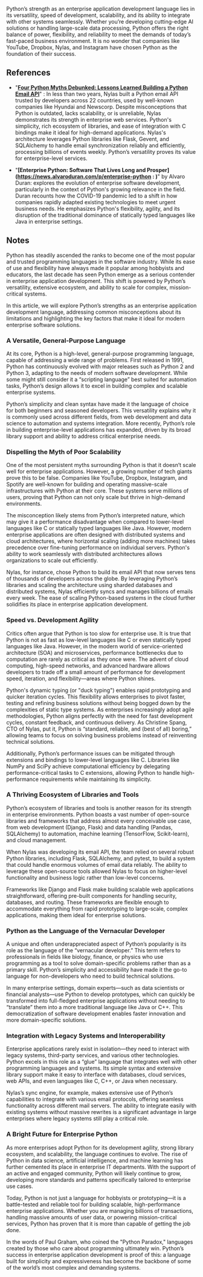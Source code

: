 Python’s strength as an enterprise application development language lies in its versatility, speed of development, scalability, and its ability to integrate with other systems seamlessly. Whether you’re developing cutting-edge AI solutions or handling large-scale data processing, Python offers the right balance of power, flexibility, and reliability to meet the demands of today’s fast-paced business environment. It is no wonder that companies like YouTube, Dropbox, Nylas, and Instagram have chosen Python as the foundation of their success.

## References

- "**[Four Python Myths Debunked: Lessons Learned Building a Python Email API](https://www.nylas.com/blog/debunking-myths-about-python/)**" : In less than two years, Nylas built a Python email API trusted by developers across 22 countries, used by well-known companies like Hyundai and Newscorp. Despite misconceptions that Python is outdated, lacks scalability, or is unreliable, Nylas demonstrates its strength in enterprise web services. Python's simplicity, rich ecosystem of libraries, and ease of integration with C bindings make it ideal for high-demand applications. Nylas's architecture leverages Python libraries like Flask, Gevent, and SQLAlchemy to handle email synchronization reliably and efficiently, processing billions of events weekly. Python’s versatility proves its value for enterprise-level services.

- "**[Enterprise Python: Software That Lives Long and Prosper](https://news.alvaroduran.com/p/enterprise-python : )**" by Alvaro Duran: explores the evolution of enterprise software development, particularly in the context of Python's growing relevance in the field. Duran recounts how the COVID-19 pandemic led to a shift in how companies rapidly adapted existing technologies to meet urgent business needs. He emphasizes Python's flexibility, agility, and its disruption of the traditional dominance of statically typed languages like Java in enterprise settings.

## Notes

Python has steadily ascended the ranks to become one of the most popular and trusted programming languages in the software industry. While its ease of use and flexibility have always made it popular among hobbyists and educators, the last decade has seen Python emerge as a serious contender in enterprise application development. This shift is powered by Python’s versatility, extensive ecosystem, and ability to scale for complex, mission-critical systems.

In this article, we will explore Python’s strengths as an enterprise application development language, addressing common misconceptions about its limitations and highlighting the key factors that make it ideal for modern enterprise software solutions.

### A Versatile, General-Purpose Language

At its core, Python is a high-level, general-purpose programming language, capable of addressing a wide range of problems. First released in 1991, Python has continuously evolved with major releases such as Python 2 and Python 3, adapting to the needs of modern software development. While some might still consider it a “scripting language” best suited for automation tasks, Python’s design allows it to excel in building complex and scalable enterprise systems.

Python’s simplicity and clean syntax have made it the language of choice for both beginners and seasoned developers. This versatility explains why it is commonly used across different fields, from web development and data science to automation and systems integration. More recently, Python’s role in building enterprise-level applications has expanded, driven by its broad library support and ability to address critical enterprise needs.

### Dispelling the Myth of Poor Scalability

One of the most persistent myths surrounding Python is that it doesn’t scale well for enterprise applications. However, a growing number of tech giants prove this to be false. Companies like YouTube, Dropbox, Instagram, and Spotify are well-known for building and operating massive-scale infrastructures with Python at their core. These systems serve millions of users, proving that Python can not only scale but thrive in high-demand environments.

The misconception likely stems from Python’s interpreted nature, which may give it a performance disadvantage when compared to lower-level languages like C or statically typed languages like Java. However, modern enterprise applications are often designed with distributed systems and cloud architectures, where horizontal scaling (adding more machines) takes precedence over fine-tuning performance on individual servers. Python's ability to work seamlessly with distributed architectures allows organizations to scale out efficiently.

Nylas, for instance, chose Python to build its email API that now serves tens of thousands of developers across the globe. By leveraging Python’s libraries and scaling the architecture using sharded databases and distributed systems, Nylas efficiently syncs and manages billions of emails every week. The ease of scaling Python-based systems in the cloud further solidifies its place in enterprise application development.

### Speed vs. Development Agility

Critics often argue that Python is too slow for enterprise use. It is true that Python is not as fast as low-level languages like C or even statically typed languages like Java. However, in the modern world of service-oriented architecture (SOA) and microservices, performance bottlenecks due to computation are rarely as critical as they once were. The advent of cloud computing, high-speed networks, and advanced hardware allows developers to trade off a small amount of performance for development speed, iteration, and flexibility—areas where Python shines.

Python's dynamic typing (or "duck typing") enables rapid prototyping and quicker iteration cycles. This flexibility allows enterprises to pivot faster, testing and refining business solutions without being bogged down by the complexities of static type systems. As enterprises increasingly adopt agile methodologies, Python aligns perfectly with the need for fast development cycles, constant feedback, and continuous delivery. As Christine Spang, CTO of Nylas, put it, Python is “standard, reliable, and (best of all) boring,” allowing teams to focus on solving business problems instead of reinventing technical solutions.

Additionally, Python’s performance issues can be mitigated through extensions and bindings to lower-level languages like C. Libraries like NumPy and SciPy achieve computational efficiency by delegating performance-critical tasks to C extensions, allowing Python to handle high-performance requirements while maintaining its simplicity.

### A Thriving Ecosystem of Libraries and Tools

Python’s ecosystem of libraries and tools is another reason for its strength in enterprise environments. Python boasts a vast number of open-source libraries and frameworks that address almost every conceivable use case, from web development (Django, Flask) and data handling (Pandas, SQLAlchemy) to automation, machine learning (TensorFlow, Scikit-learn), and cloud management.

When Nylas was developing its email API, the team relied on several robust Python libraries, including Flask, SQLAlchemy, and pytest, to build a system that could handle enormous volumes of email data reliably. The ability to leverage these open-source tools allowed Nylas to focus on higher-level functionality and business logic rather than low-level concerns.

Frameworks like Django and Flask make building scalable web applications straightforward, offering pre-built components for handling security, databases, and routing. These frameworks are flexible enough to accommodate everything from rapid prototyping to large-scale, complex applications, making them ideal for enterprise solutions.

### Python as the Language of the Vernacular Developer

A unique and often underappreciated aspect of Python’s popularity is its role as the language of the “vernacular developer.” This term refers to professionals in fields like biology, finance, or physics who use programming as a tool to solve domain-specific problems rather than as a primary skill. Python’s simplicity and accessibility have made it the go-to language for non-developers who need to build technical solutions.

In many enterprise settings, domain experts—such as data scientists or financial analysts—use Python to develop prototypes, which can quickly be transformed into full-fledged enterprise applications without needing to “translate” them into a more traditional language like Java or C++. This democratization of software development enables faster innovation and more domain-specific solutions.

### Integration with Legacy Systems and Interoperability

Enterprise applications rarely exist in isolation—they need to interact with legacy systems, third-party services, and various other technologies. Python excels in this role as a “glue” language that integrates well with other programming languages and systems. Its simple syntax and extensive library support make it easy to interface with databases, cloud services, web APIs, and even languages like C, C++, or Java when necessary.

Nylas’s sync engine, for example, makes extensive use of Python’s capabilities to integrate with various email protocols, offering seamless functionality across different mail servers. The ability to integrate easily with existing systems without massive rewrites is a significant advantage in large enterprises where legacy systems still play a critical role.

### A Bright Future for Enterprise Python

As more enterprises adopt Python for its development agility, strong library ecosystem, and scalability, the language continues to evolve. The rise of Python in data science, artificial intelligence, and machine learning has further cemented its place in enterprise IT departments. With the support of an active and engaged community, Python will likely continue to grow, developing more standards and patterns specifically tailored to enterprise use cases.

Today, Python is not just a language for hobbyists or prototyping—it is a battle-tested and reliable tool for building scalable, high-performance enterprise applications. Whether you are managing billions of transactions, handling massive amounts of user data, or powering mission-critical services, Python has proven that it is more than capable of getting the job done.

In the words of Paul Graham, who coined the "Python Paradox," languages created by those who care about programming ultimately win. Python’s success in enterprise application development is proof of this: a language built for simplicity and expressiveness has become the backbone of some of the world’s most complex and demanding systems.

